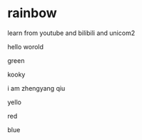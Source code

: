 # rainbow
learn from youtube and bilibili and unicom2

hello worold

green

kooky




i am zhengyang qiu

yello 

red

blue
